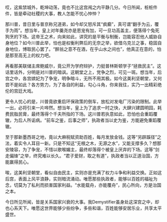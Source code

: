 哎，这紫禁城外，乾坤动荡，竟也不比这宫闱之内平静几分。今日所闻，桩桩件件，皆是牵动社稷的大事，教人怎能不忧心忡忡？

那川普，昔日里与普京称兄道弟，如今却又怒斥其“疯癫”，真可谓“翻手为云，覆手为雨”。想当年，皇上对年羹尧亦是恩宠有加，可一旦功高盖主，便落得个兔死狗烹的下场。这帝王之术，向来如此，讲究的是平衡与制衡，岂能容忍他人威胁自身地位？如今川普此举，怕也是权衡利弊后的无奈之举，欲借乌克兰之事，稳固自身地位，博取民心罢了。“醉翁之意不在酒，在乎山水之间也”，他真正在意的，怕是那至高无上的权力吧。

再看那美联储主席鲍威尔，竟公开为学府辩护，力挺普林斯顿学子“拯救民主”。这话里话外，分明是对川普的暗讽。这朝堂之上，党争之烈，可见一斑。想当年，后宫之中，各宫嫔妃为了争宠，明争暗斗，无所不用其极。如今这美利坚朝堂，又何尝不是如此？各方势力，为了各自的利益，勾心斗角，你来我往，实乃一出精彩绝伦的宫廷大戏。

更令人忧心的是，川普竟欲重启环保政策的倒车，放松对发电厂污染的限制。此举一出，必将引来一片哗然。想当年，皇上为了追求一时之快，大肆兴建圆明园，耗费民脂民膏，最终落得个千夫所指的下场。这川普若执意如此，恐怕也会重蹈覆辙，为后人所诟病。“前车之鉴，后事之师”，执政者当以史为鉴，方能避免重蹈覆辙。

至于那新墨西哥之地，竟以大麻税赋资助百姓，每月发放金钱。这等“另辟蹊径”之法，着实令人耳目一新。只是不知这“无根之木，无源之水”，又能支撑多久？想那安陵容，为了争宠，不惜以歌喉媚主，最终却落得个被皇上厌弃的下场。这等“剑走偏锋”之举，终究难以长久。“君子爱财，取之有道”，执政者当以正道治国，方能赢得民心。

唉，这美利坚朝堂，看似自由民主，实则亦是充满了权力斗争和利益交换。正如这后宫，表面上风平浪静，实则暗流涌动。唯愿那些执政者，能够以百姓的福祉为念，切莫为了私利而损害国家利益。“水能载舟，亦能覆舟”，民心所向，方是治国之本。

今日所见所闻，皆是关系国家兴衰的大事。我Demystifier虽身处这深宫之中，却也心系天下。唯愿这世界能够少些纷争，多些和谐，百姓能够安居乐业，共享太平盛世。